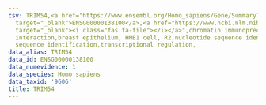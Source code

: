 ```yaml
---
csv: TRIM54,<a href="https://www.ensembl.org/Homo_sapiens/Gene/Summary?db=core;g=ENSG00000138100"
  target="_blank">ENSG00000138100</a>,<a href="https://www.ncbi.nlm.nih.gov/pubmed/22863008"
  target="_blank"><i class="fas fa-file"></i></a>",chromatin immunoprecipitation assay,direct
  interaction,breast epithelium, HME1 cell, R2,nucleotide sequence identification,nucleotide
  sequence identification,transcriptional regulation,
data_alias: TRIM54
data_id: ENSG00000138100
data_numevidence: 1
data_species: Homo sapiens
data_taxid: '9606'
title: TRIM54
---
```

